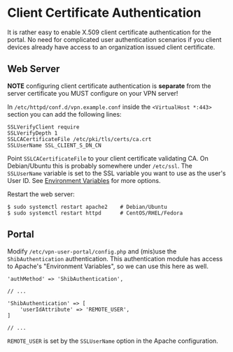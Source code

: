 # Client Certificate Authentication

It is rather easy to enable X.509 client certificate authentication for the 
portal. No need for complicated user authentication scenarios if you client
devices already have access to an organization issued client certificate.

## Web Server

**NOTE** configuring client certificate authentication is **separate** from 
the server certificate you MUST configure on your VPN server!

In `/etc/httpd/conf.d/vpn.example.conf` inside the `<VirtualHost *:443>` 
section you can add the following lines:

    SSLVerifyClient require
    SSLVerifyDepth 1
    SSLCACertificateFile /etc/pki/tls/certs/ca.crt
    SSLUserName SSL_CLIENT_S_DN_CN
    
Point `SSLCACertificateFile` to your client certificate validating CA. On 
Debian/Ubuntu this is probably somewhere under `/etc/ssl`. The `SSLUserName` 
variable is set to the SSL variable you want to use as the user's User ID. See
[Environment Variables](https://httpd.apache.org/docs/2.4/mod/mod_ssl.html#envvars) 
for more options.

Restart the web server:

    $ sudo systemctl restart apache2    # Debian/Ubuntu
    $ sudo systemctl restart httpd      # CentOS/RHEL/Fedora

## Portal

Modify `/etc/vpn-user-portal/config.php` and (mis)use the `ShibAuthentication` 
authentication. This authentication module has access to Apache's "Environment 
Variables", so we can use this here as well.

    'authMethod' => 'ShibAuthentication',
    
    // ...
    
    'ShibAuthentication' => [
        'userIdAttribute' => 'REMOTE_USER',
    ]
    
    // ...
    
`REMOTE_USER` is set by the `SSLUserName` option in the Apache configuration.
